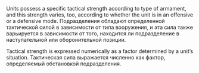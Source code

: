 
Units possess a specific tactical strength according to type of armament, and this strength varies, too, according to whether the unit is in an offensive or a defensive mode.
Подразделения обладают определенной тактической силой в зависимости от типа вооружения, и эта сила также варьируется в зависимости от того, находится ли подразделение в наступательной или оборонительной позиции.

Tactical strength is expressed numerically as a factor determined by a unit’s situation.
Тактическая сила выражается численно как фактор, определяемый обстановкой подразделения.